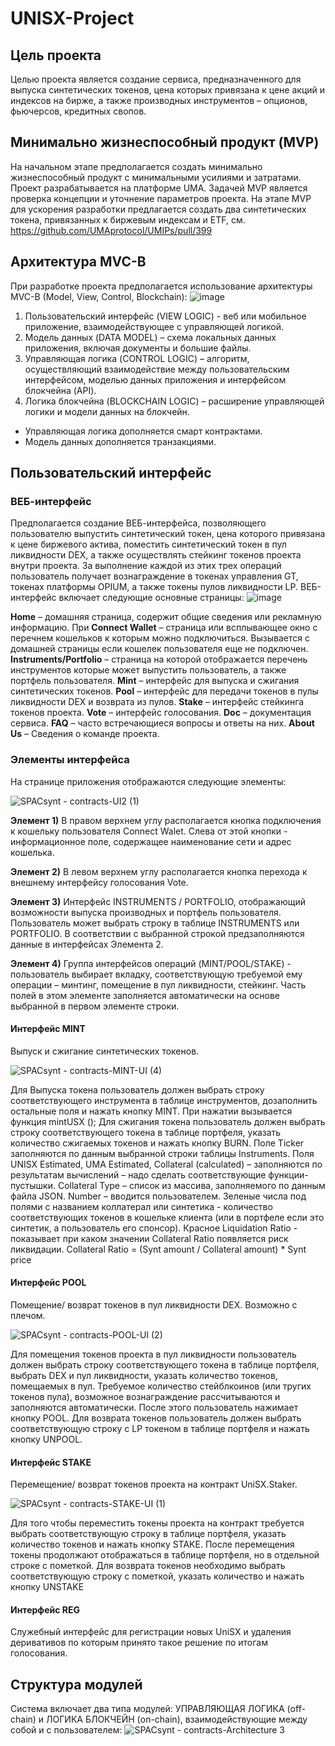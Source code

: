 # UNISX-Project

## Цель проекта
Целью проекта является создание сервиса, предназначенного для выпуска синтетических токенов, цена которых привязана к цене акций и индексов на бирже, а также производных инструментов – опционов, фьючерсов, кредитных свопов.

## Минимально жизнеспособный продукт (MVP)
На начальном этапе предполагается создать минимально жизнеспособный продукт с минимальными усилиями и затратами.
Проект разрабатывается на платформе UMA.
Задачей MVP является проверка концепции и уточнение параметров проекта.
На этапе MVP для ускорения разработки предлагается создать два синтетических токена, привязанных к биржевым индексам и ETF, см. https://github.com/UMAprotocol/UMIPs/pull/399

## Архитектура MVC-B
При разработке проекта предполагается использование архитектуры MVC-B (Model, View, Control, Blockchain):
![image](https://user-images.githubusercontent.com/89580052/134306689-7cf6fd5b-630c-43b1-9a68-08d0b979301b.png)

1. Пользовательский интерфейс (VIEW LOGIC) - веб или мобильное приложение, взаимодействующее с управляющей логикой.
2. Модель данных (DATA MODEL) – схема локальных данных приложения, включая документы и большие файлы.
3. Управляющая логика (CONTROL LOGIC) – алгоритм, осуществляющий взаимодействие между пользовательским интерфейсом, моделью данных приложения и интерфейсом блокчейна (API).
4. Логика блокчейна (BLOCKCHAIN LOGIC) – расширение управляющей логики и модели данных на блокчейн. 
-	Управляющая логика дополняется смарт контрактами. 
-	Модель данных дополняется транзакциями.

## Пользовательский интерфейс
### ВЕБ-интерфейс
Предполагается создание ВЕБ-интерфейса, позволяющего пользователю выпустить синтетический токен, цена которого привязана к цене биржевого актива, поместить синтетический токен в пул ликвидности DEX, а также осуществлять стейкинг токенов проекта внутри проекта. За выполнение каждой из этих трех операций пользователь получает вознаграждение в токенах управления GT, токенах платформы OPIUM, а также токены пулов ликвидности LP.
ВЕБ-интерфейс включает следующие основные страницы:
![image](https://user-images.githubusercontent.com/89580052/134307104-9fa38231-6202-43a0-9429-1a80682244a8.png)

**Home** – домашняя страница, содержит общие сведения или рекламную информацию. При 
**Connect Wallet** – страница или всплывающее окно с перечнем кошельков к которым можно подключиться. Вызывается с домашней страницы если кошелек пользователя еще не подключен.
**Instruments/Portfolio** – страница на которой отображается перечень инструментов которые может выпустить пользователь, а также портфель пользователя.
**Mint** – интерфейс для выпуска и сжигания синтетических токенов.
**Pool** – интерфейс для передачи токенов в пулы ликвидности DEX и возврата из пулов.
**Stake** – интерфейс стейкинга токенов проекта.
**Vote** – интерфейс голосования.
**Doc** – документация сервиса.
**FAQ** – часто встречающиеся вопросы и ответы на них.
**About Us** – Сведения о команде проекта.
 
### Элементы интерфейса
На странице приложения отображаются следующие элементы:

![SPACsynt - contracts-UI2 (1)](https://user-images.githubusercontent.com/89580052/134804321-e3e0da96-291f-436b-913d-6772db1a8806.jpg)

**Элемент 1)** В правом верхнем углу располагается кнопка подключения к кошельку пользователя Connect Walet. Слева от этой кнопки - информационное поле, содержащее наименование сети и адрес кошелька.

**Элемент 2)** В левом верхнем углу располагается кнопка перехода к внешнему интерфейсу голосования Vote.

**Элемент 3)** Интерфейс INSTRUMENTS / PORTFOLIO, отображающий возможности выпуска производных и портфель пользователя.
Пользователь может выбрать строку в таблице INSTRUMENTS или PORTFOLIO. В соответствии с выбранной строкой предзаполняются данные в интерфейсах Элемента 2.

**Элемент 4)** Группа интерфейсов операций (MINT/POOL/STAKE) - пользователь выбирает вкладку, соответствующую требуемой ему операции – минтинг, помещение в пул ликвидности, стейкинг. 
Часть полей в этом элементе заполняется автоматически на основе выбранной в первом элементе строки.

#### Интерфейс MINT
Выпуск и сжигание синтетических токенов. 

![SPACsynt - contracts-MINT-UI (4)](https://user-images.githubusercontent.com/89580052/134803917-1f1c7eea-4ef8-4cbf-ac9d-a219d371cf11.jpg)

Для Выпуска токена пользователь должен выбрать строку соответствующего инструмента в таблице инструментов, дозаполнить остальные поля и нажать кнопку MINT. При нажатии вызывается функция mintUSX ();
Для сжигания токена пользователь должен выбрать строку соответствующего токена в таблице портфеля, указать количество сжигаемых токенов и нажать кнопку BURN.
Поле Ticker заполняются по данным выбранной строки таблицы Instruments.
Поля UNISX Estimated, UMA Estimated, Collateral (calculated) – заполняются по результатам вычислений – надо сделать соответствующие функции-пустышки.
Collateral Type – список из массива, заполняемого по данным файла JSON.
Number – вводится пользователем.
Зеленые числа под полями с названием коллатерал или синтетика - количество соответствующих токенов в кошельке клиента (или в портфеле если это синтетик, а пользователь его спонсор). Красное Liquidation Ratio - показывает при каком значении Collateral Ratio появляется риск ликвидации.
Collateral Ratio = (Synt amount / Collateral amount) * Synt price

#### Интерфейс POOL
Помещение/ возврат токенов в пул ликвидности DEX. Возможно с плечом.

![SPACsynt - contracts-POOL-UI (2)](https://user-images.githubusercontent.com/89580052/134803927-d1c7648c-6aea-403a-88e4-c96dc05dc61d.jpg)

Для помещения токенов проекта в пул ликвидности пользователь должен выбрать строку соответствующего токена в таблице портфеля, выбрать DEX и пул ликвидности, указать количество токенов, помещаемых в пул. Требуемое количество стейблкоинов (или тругих токенов пула), возможное вознаграждение рассчитываются и заполняются автоматически.
После этого пользователь нажимает кнопку POOL.
Для возврата токенов пользователь должен выбрать соответствующую строку с LP токеном в таблице портфеля и нажать кнопку UNPOOL.

#### Интерфейс STAKE
Перемещение/ возврат токенов проекта на контракт UniSX.Staker.

![SPACsynt - contracts-STAKE-UI (1)](https://user-images.githubusercontent.com/89580052/134803939-bf8e2cb9-0845-4d7a-8371-adbf1a30eed1.jpg)

Для того чтобы переместить токены проекта на контракт требуется выбрать соответствующую строку в таблице портфеля, указать количество токенов и нажать кнопку STAKE. После перемещения токены продолжают отображаться в таблице портфеля, но в отдельной строке с пометкой.
Для возврата токенов необходимо выбрать соответствующую строку с пометкой, указать количество и нажать кнопку UNSTAKE

#### Интерфейс REG
Служебный интерфейс для регистрации новых UniSX и удаления деривативов по которым принято такое решение по итогам голосования.

## Структура модулей
Система включает два типа модулей: УПРАВЛЯЮЩАЯ ЛОГИКА (off-chain) и ЛОГИКА БЛОКЧЕЙН (on-chain), взаимодействующие между собой и с пользователем:
![SPACsynt - contracts-Architecture 3](https://user-images.githubusercontent.com/89580052/134308055-99b53e17-ce76-4dde-9765-921a730a2f1a.jpg)

